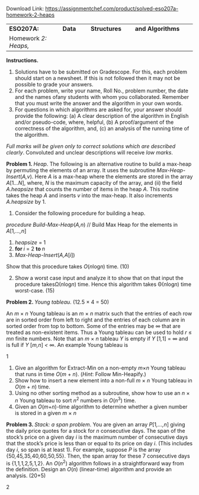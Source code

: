 Download Link: https://assignmentchef.com/product/solved-eso207a-homework-2-heaps
<br>
<table width="573">

 <tbody>

  <tr>

   <td width="169"><strong>ESO207A:</strong></td>

   <td width="81"><strong>Data</strong></td>

   <td width="122"><strong>Structures</strong></td>

   <td width="202"><strong>and                   Algorithms</strong></td>

  </tr>

  <tr>

   <td width="169">Homework <em>2: Heaps,</em></td>

   <td width="81"> </td>

   <td width="122"> </td>

   <td width="202"> </td>

  </tr>

 </tbody>

</table>

<strong>Instructions.</strong>

<ol>

 <li>Solutions have to be submitted on Gradescope. For this, each problem should start on a newsheet. If this is not followed then it may not be possible to grade your answers.</li>

 <li>For each problem, write your name, Roll No., problem number, the date and the names ofany students with whom you collaborated. Remember that you must write the answer and the algorithm in your own words.</li>

 <li>For questions in which algorithms are asked for, your answer should provide the following: (a) A clear description of the algorithm in English and/or pseudo-code, where, helpful, (b) A proof/argument of the correctness of the algorithm, and, (c) an analysis of the running time of the algorithm.</li>

</ol>

<em>Full marks will be given only to correct solutions which are described clearly</em>. Convoluted and unclear descriptions will receive <em>low marks</em>.

<strong>Problem 1. </strong><em>Heap</em>. The following is an alternative routine to build a max-heap by permuting the elements of an array. It uses the subroutine <em>Max-Heap-Insert</em>(<em>A,v</em>). Here <em>A </em>is a max-heap where the elements are stored in the array <em>A</em>[1<em>…N</em>], where, <em>N </em>is the maximum capacity of the array, and (ii) the field <em>A</em>.<em>heapsize </em>that counts the number of items in the heap <em>A</em>. This routine takes the heap <em>A </em>and inserts <em>v </em>into the max-heap. It also increments <em>A.heapsize </em>by 1.

<ol>

 <li>Consider the following procedure for building a heap.</li>

</ol>

<em>procedure Build-Max-Heap</em>(<em>A,n</em>) // Build Max Heap for the elements in <em>A</em>[1<em>,…,n</em>]

<ol>

 <li><em>heapsize </em>= 1</li>

 <li><strong>for </strong><em>i </em>= 2 <strong>to </strong><em>n</em></li>

 <li><em>Max-Heap-Insert</em>(<em>A,A</em>[<em>i</em>])</li>

</ol>

Show that this procedure takes <em>O</em>(<em>n</em>log<em>n</em>) time.                                                                                                   (10)

<ol start="2">

 <li>Show a worst case input and analyze it to show that on that input the procedure takesΩ(<em>n</em>log<em>n</em>) time. Hence this algorithm takes Θ(<em>n</em>log<em>n</em>) time worst-case. (15)</li>

</ol>

<strong>Problem 2. </strong><em>Young tableau</em>.                                                                                                                                         (12<em>.</em>5 × 4 = 50)

An <em>m </em>× <em>n </em>Young tableau is an <em>m </em>× <em>n </em>matrix such that the entries of each row are in sorted order from left to right and the entries of each column are in sorted order from top to bottom. Some of the entries may be ∞ that are treated as non-existent items. Thus a Young tableau can be used to hold <em>r </em>≤ <em>mn </em>finite numbers. Note that an <em>m </em>× <em>n </em>tableau <em>Y </em>is empty if <em>Y </em>[1<em>,</em>1] = ∞ and is full if <em>Y </em>[<em>m,n</em>] <em>&lt; </em>∞. An example Young tableau is

1

<ol>

 <li>Give an algorithm for Extract-Min on a non-empty <em>m</em>×<em>n </em>Young tableau that runs in time <em>O</em>(<em>m </em>+ <em>n</em>). (<em>Hint</em>: Follow Min-Heapify.)</li>

 <li>Show how to insert a new element into a non-full <em>m </em>× <em>n </em>Young tableau in <em>O</em>(<em>m </em>+ <em>n</em>) time.</li>

 <li>Using no other sorting method as a subroutine, show how to use an <em>n </em>× <em>n </em>Young tableau to sort <em>n</em><sup>2 </sup>numbers in <em>O</em>(<em>n</em><sup>3</sup>) time.</li>

 <li>Given an <em>O</em>(<em>m</em>+<em>n</em>)-time algorithm to determine whether a given number is stored in a given <em>m </em>× <em>n </em></li>

</ol>

<strong>Problem 3. </strong><em>Stack: a span problem</em>. You are given an array <em>P</em>[1<em>,…,n</em>] giving the daily price quotes for a stock for <em>n </em>consecutive days. The span of the stock’s price on a given day <em>i </em>is the maximum number of consecutive days that the stock’s price is less than or equal to its price on day <em>i</em>. (This includes day <em>i</em>, so span is at least 1). For example, suppose <em>P </em>is the array {50<em>,</em>45<em>,</em>35<em>,</em>40<em>,</em>60<em>,</em>50<em>,</em>55}. Then, the span array for these 7 consecutive days is {1<em>,</em>1<em>,</em>1<em>,</em>2<em>,</em>5<em>,</em>1<em>,</em>2}. An <em>O</em>(<em>n</em><sup>2</sup>) algorithm follows in a straightforward way from the definition. Design an <em>O</em>(<em>n</em>) (linear-time) algorithm and provide an analysis.              (20+5)

2